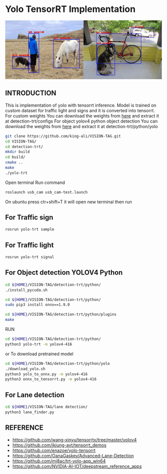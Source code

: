 # Yolo TensorRT Implementation


![](./configs/result.jpg)

## INTRODUCTION

This is implementation of yolo with tensorrt inference. Model is trained on custom dataset for traffic light and signs and it is converted into tensorrt.
For custom weights
You can download the weights from [here](https://drive.google.com/file/d/15nYbuOBKZOzV1vgfJg0BxAlFs4H3DKKE/view?usp=sharing) and extract it at detection-trt/configs
For object yolov4 python object detection 
You can download the weights from [here](https://drive.google.com/file/d/1nNhS6VZmRGZN_uMCZdX7R7aQRhV8ksul/view?usp=sharing) and extract it at detection-trt/python/yolo


```bash
git clone https://github.com/king-ali/VISION-TAG.git
cd VISION-TAG/
cd detection-trt/
mkdir build
cd build/
cmake ..
make
./yolo-trt
```

Open terminal
Run command

```bash
roslaunch usb_cam usb_cam-test.launch
```
On ubuntu press ctr+shift+T it will open new terminal then run

## For Traffic sign


```bash
rosrun yolo-trt sample
```

## For Traffic light

```bash
rosrun yolo-trt signal
```

## For Object detection YOLOV4 Python

```bash
cd ${HOME}/VISION-TAG/detection-trt/python/
./install_pycuda.sh
```


```bash
cd ${HOME}/VISION-TAG/detection-trt/python/
sudo pip3 install onnx==1.9.0
```



```bash
cd ${HOME}/VISION-TAG/detection-trt/python/plugins
make
```

RUN

```bash
cd ${HOME}/VISION-TAG/detection-trt/python/
python3 yolo-trt -m yolov4-416
```


or 
To download pretrained model 

```bash
cd ${HOME}/VISION-TAG/detection-trt/python/yolo
./download_yolo.sh
python3 yolo_to_onnx.py -m yolov4-416
python3 onnx_to_tensorrt.py -m yolov4-416
```


## For Lane detection

```bash
cd ${HOME}/VISION-TAG/lane detection/
python3 lane_finder.py
```



## REFERENCE

- https://github.com/wang-xinyu/tensorrtx/tree/master/yolov4
- https://github.com/jkjung-avt/tensorrt_demos
- https://github.com/enazoe/yolo-tensorrt
- https://github.com/OanaGaskey/Advanced-Lane-Detection
- https://github.com/mj8ac/trt-yolo-app_win64
- https://github.com/NVIDIA-AI-IOT/deepstream_reference_apps

